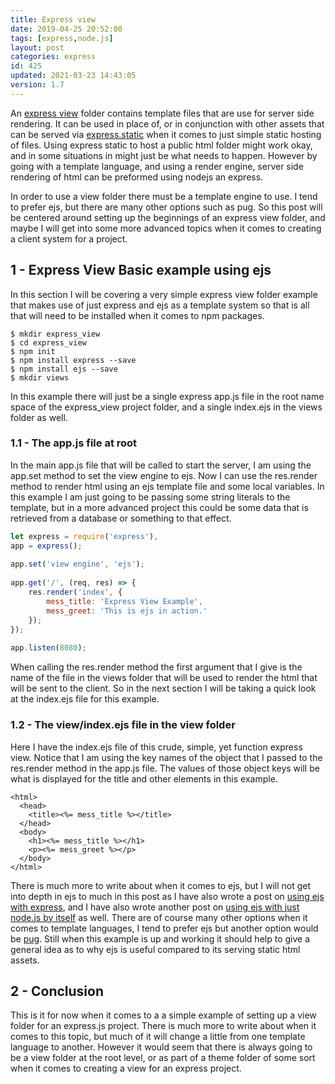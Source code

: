 ```yaml
---
title: Express view
date: 2019-04-25 20:52:00
tags: [express,node.js]
layout: post
categories: express
id: 425
updated: 2021-03-23 14:43:05
version: 1.7
---
```


An [express view](https://expressjs.com/en/guide/using-template-engines.html) folder contains template files that are use for server side rendering. It can be used in place of, or in conjunction with other assets that can be served via [express.static](/2018/05/24/express-static/) when it comes to just simple static hosting of files. Using express static to host a public html folder might work okay, and in some situations in might just be what needs to happen. However by going with a template language, and using a render engine, server side rendering of html can be preformed using nodejs an express.

In order to use a view folder there must be a template engine to use. I tend to prefer ejs, but there are many other options such as pug. So this post will be centered around setting up the beginnings of an express view folder, and maybe I will get into some more advanced topics when it comes to creating a client system for a project.

<!-- more -->

## 1 - Express View Basic example using ejs

In this section I will be covering a very simple express view folder example that makes use of just express and ejs as a template system so that is all that will need to be installed when  it comes to npm packages.

```
$ mkdir express_view
$ cd express_view
$ npm init
$ npm install express --save
$ npm install ejs --save
$ mkdir views
```

In this example there will just be a single express app.js file in the root name space of the express_view project folder, and a single index.ejs in the views folder as well.

### 1.1 - The app.js file at root

In the main app.js file that will be called to start the server, I am using the app.set method to set the view engine to ejs. Now I can use the res.render method to render html using an ejs template file and some local variables. In this example I am just going to be passing some string literals to the template, but in a more advanced project this could be some data that is retrieved from a database or something to that effect.

```js
let express = require('express'),
app = express();
 
app.set('view engine', 'ejs');
 
app.get('/', (req, res) => {
    res.render('index', {
        mess_title: 'Express View Example',
        mess_greet: 'This is ejs in action.'
    });
});
 
app.listen(8080);
```

When calling the res.render method the first argument that I give is the name of the file in the views folder that will be used to render the html that will be sent to the client. So in the next section I will be taking a quick look at the index.ejs file for this example.

### 1.2 - The view/index.ejs file in the view folder

Here I have the index.ejs file of this crude, simple, yet function express view. Notice that I am using the key names of the object that I passed to the res.render method in the app.js file. The values of those object keys will be what is displayed for the title and other elements in this example.

```
<html>
  <head>
    <title><%= mess_title %></title>
  </head>
  <body>
    <h1><%= mess_title %></h1>
    <p><%= mess_greet %></p>
  </body>
</html>
```

There is much more to write about when it comes to ejs, but I will not get into depth in ejs to much in this post as I have also wrote a post on [using ejs with express](/2018/05/25/express-rendering-with-ejs), and I have also wrote another post on [using ejs with just node.js by itself](/2017/12/07/nodejs-ejs-javascript-templates/) as well. There are of course many other options when it comes to template languages, I tend to prefer ejs but another option would be [pug](/2019/04/16/express-pug/). Still when this example is up and working it should help to give a general idea as to why ejs is useful compared to its serving static html assets.

## 2 - Conclusion

This is it for now when it comes to a a simple example of setting up a view folder for an express.js project. There is much more to write about when it comes to this topic, but much of it will change a little from one template language to another. However it would seem that there is always going to be a view folder at the root level, or as part of a theme folder of some sort when it comes to creating a view for an express project.


